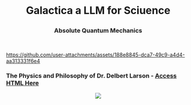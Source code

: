 <br>

# <p align="center"> Galactica a LLM for Sciuence
### <p align="center"> Absolute Quantum Mechanics
 
<br>

https://github.com/user-attachments/assets/188e8845-dca7-49c9-a4d4-aa313331f6e4





### The Physics and Philosophy of Dr. Delbert Larson - [Access HTML Here](https://github.com/Quantum-Software-Development/HomoGallacticus/blob/a95f2c01ec64227021f662db4391cbbc5ccd08f4/Absolute%20Quantum%20Mechanics.html)






 <p align="center">
<img src="https://github.com/user-attachments/assets/e7238014-4354-44c0-b4b9-e2a15b5c0fe8"/>
